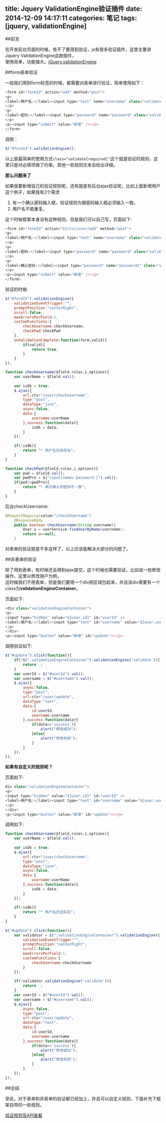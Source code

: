 title: Jquery ValidationEngine验证插件
date: 2014-12-09 14:17:11
categories: 笔记
tags: [jquery, validationEngine]
---

##前言  

在开发前台页面的时候，免不了要用到验证，js有很多验证插件，这里主要讲Jquery ValidationEngine这款插件，  
使用简单，功能强大。[jQuery.validationEngine](http://www.position-relative.net/creation/formValidator/)

##form表单验证  

<!--more-->
一般我们用到form标签的时候，都需要对表单进行验证，简单使用如下：  

```javascript
<form id="formId" action="add" method="post">
<p>
<label>用户名:</label><input type="text" name="username" class="validate[required]"  />
</p>
<p>
<label>密码:</label><input type="password" name="password" class="validate[required]"  />
</p>
<p><input type="submit" value="新增" /></p>
</form>
```  

调用：  

```javascript
$("#formId").validationEngine();
```  

以上是最简单的使用方式`class="validate[required]"`这个就是验证的规则，这里只是对必填项做了约束，其他一些规则文末会给出详细。  

**那么问题来了**  

如果我要新增自己的验证规则呢，还有就是有后台ajax验证呢，比如上面新增用户这个例子，如果我有2个需求  

1. 有一个确认密码输入框，验证规则为跟密码输入框必须输入一致。
2. 用户名不能重复。  

这个时候框架本身没有这种规则，但是我们可以自己写，页面如下:  

```javascript
<form id="formId" action="${ctx}/user/add" method="post">
<p>
<label>用户名:</label><input type="text" name="username" class="validate[required,funcCall[checkUsername]]"  />
</p>
<p>
<label>密码:</label><input type="password" name="password" class="validate[required]"  />
</p>
<p>
<label>确认密码:</label><input type="password" name="password1" class="validate[required,funcCall[checkPwd]]" />
</p>
<p><input type="submit" value="新增" /></p>
</form>
```  

验证的时候:  

```javascript
$("#formId").validationEngine({
	validationEventTrigger:"",
	promptPosition:"centerRight",
	scroll:false,
	maxErrorsPerField:1,
	customFunctions:{
		checkUsername:checkUsername,
		checkPwd:checkPwd
	},
	onValidationComplete:function(form,valid){
		if(valid){
			return true;
		}
	}
});

function checkUsername($field,rules,i,options){
	var userName = $field.val();
	
	var isOk = true;
	$.ajax({
		url:ctx+"/user/checkUsername",
		type:"post",
		dataType:"json",
		async:false,
		data:{
			username:userName
		},success:function(data){
			isOk = data;
		}
	});
	
	if(!isOk){
		return "* 用户名已经存在";
	}
}

function checkPwd($field,rules,i,options){
	var pwd = $field.val();
	var pwdPre = $("input[name='password']").val();
	if(pwd!=pwdPre){
		return "* 两次输入的密码不一致";
	}
}
```  

后台checkUsername:  

```java
@RequestMapping(value="/checkUsername")
    @ResponseBody
    public boolean checkUsername(String username){
        User u = userService.findUserByName(username);
        return u==null;
    }
```  

对表单的验证就差不多这样了，以上应该能解决大部分的问题了。

##非表单的验证  

除了用到表单，有时候还会用到ajax提交，这个时候也需要验证，比如说一些修改操作，这里以修改用户为例，  
这时候我们不用表单，但是我们要用一个div把区域包起来，并且该div需要有一个class为**validationEngineContainer**。  

页面如下:  

```javascript
<div class="validationEngineContainer">
<p>
<input type="hidden" value="${user.id}" id="userId" />
<label>用户名:</label><input type="text" id="username" value="${user.username}" class="validate[required]"  />
</p>
</div>
<p><input type="button" value="新增" id="update"/></p>
```  

调用验证如下:  

```javascript
$("#update").click(function(){
	if(!$(".validationEngineContainer").validationEngine('validate')){
		return  ;
	}
	var userId = $("#userId").val();
	var username = $("#username").val();
	$.ajax({
		async:false,
		type:"post",
		url:ctx+"/user/update",
		dataType:"text",
		data:{
			id:userId,
			username:username
		},success:function(data){
			if(data=='success'){
				alert("修改成功");
			}else{
				alert("修改失败");
			}
		}
	});
});
```  

**如果有自定义的规则呢？**  

页面如下:  

```javascript
div class="validationEngineContainer">
<p>
<input type="hidden" value="${user.id}" id="userId" />
<label>用户名:</label><input type="text" id="username" value="${user.username}" class="validate[required,funcCall[checkUsername]]"  />
</p>
</div>
<p><input type="button" value="新增" id="update"/></p>
```  

调用如下:  

```javascript
function checkUsername($field,rules,i,options){
	var userName = $field.val();
	
	var isOk = true;
	$.ajax({
		url:ctx+"/user/checkUsername",
		type:"post",
		dataType:"json",
		async:false,
		data:{
			username:userName
		},success:function(data){
			isOk = data;
		}
	});
	
	if(!isOk){
		return "* 用户名已经存在";
	}
}
	
$("#update").click(function(){
	var validator = $(".validationEngineContainer").validationEngine({
		validationEventTrigger:"",
		promptPosition:"centerRight",
		scroll:false,
		maxErrorsPerField:1,
		customFunctions:{
			checkUsername:checkUsername
		}
	});
	
	if(!validator.validationEngine('validate')){
		return  ;
	}
	var userId = $("#userId").val();
	var username = $("#username").val();
	$.ajax({
		async:false,
		type:"post",
		url:ctx+"/user/update",
		dataType:"text",
		data:{
			id:userId,
			username:username
		},success:function(data){
			if(data=='success'){
				alert("修改成功");
			}else{
				alert("修改失败");
			}
		}
	});
});
```  

##总结  

至此，对于表单和非表单的验证都已经加上，并且可以自定义规则，下面补充下框架自带的一些规则。  

[验证规则及API查看](http://blog.csdn.net/amohan/article/details/17528705)